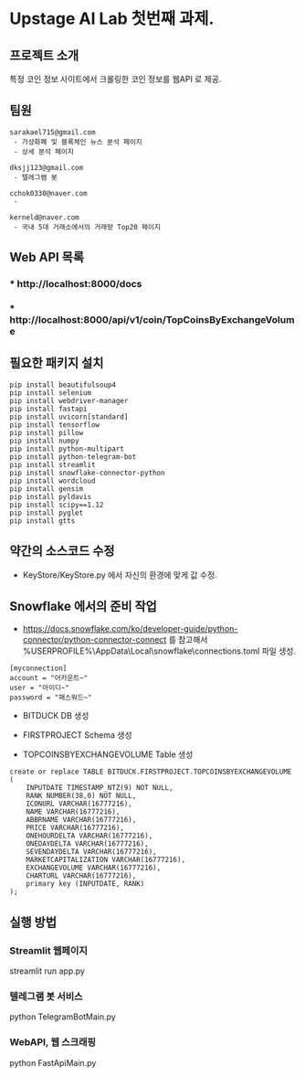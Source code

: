 # Upstage AI Lab 첫번째 과제.

## 프로젝트 소개

특정 코인 정보 사이트에서 크롤링한 코인 정보를 웹API 로 제공.

## 팀원

```
sarakael715@gmail.com
 - 가상화폐 및 블록체인 뉴스 분석 페이지
 - 상세 분석 페이지

dksjj123@gmail.com
 - 텔레그램 봇

cchok0330@naver.com
 - 
 
kerneld@naver.com
 - 국내 5대 거래소에서의 거래량 Top20 페이지
```

## Web API 목록

### * http://localhost:8000/docs
### * http://localhost:8000/api/v1/coin/TopCoinsByExchangeVolume



## 필요한 패키지 설치

```
pip install beautifulsoup4
pip install selenium
pip install webdriver-manager
pip install fastapi
pip install uvicorn[standard]
pip install tensorflow
pip install pillow
pip install numpy
pip install python-multipart
pip install python-telegram-bot
pip install streamlit
pip install snowflake-connector-python
pip install wordcloud
pip install gensim
pip install pyldavis
pip install scipy==1.12
pip install pyglet
pip install gtts
```

## 약간의 소스코드 수정

* KeyStore/KeyStore.py 에서 자신의 환경에 맞게 값 수정.


## Snowflake 에서의 준비 작업

* https://docs.snowflake.com/ko/developer-guide/python-connector/python-connector-connect 를 참고해서 %USERPROFILE%\AppData\Local\snowflake\connections.toml 파일 생성.

```
[myconnection]
account = "어카운트~"
user = "아이디~"
password = "패스워드~"
```

* BITDUCK DB 생성

* FIRSTPROJECT Schema 생성

* TOPCOINSBYEXCHANGEVOLUME Table 생성

```
create or replace TABLE BITDUCK.FIRSTPROJECT.TOPCOINSBYEXCHANGEVOLUME (
	INPUTDATE TIMESTAMP_NTZ(9) NOT NULL,
	RANK NUMBER(38,0) NOT NULL,
	ICONURL VARCHAR(16777216),
	NAME VARCHAR(16777216),
	ABBRNAME VARCHAR(16777216),
	PRICE VARCHAR(16777216),
	ONEHOURDELTA VARCHAR(16777216),
	ONEDAYDELTA VARCHAR(16777216),
	SEVENDAYDELTA VARCHAR(16777216),
	MARKETCAPITALIZATION VARCHAR(16777216),
	EXCHANGEVOLUME VARCHAR(16777216),
	CHARTURL VARCHAR(16777216),
	primary key (INPUTDATE, RANK)
);
```

## 실행 방법


### Streamlit 웹페이지
streamlit run app.py

### 텔레그램 봇 서비스
python TelegramBotMain.py

### WebAPI, 웹 스크래핑
python FastApiMain.py

